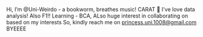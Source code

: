 Hi, I’m @Uni-Weirdo - a bookworm, breathes music! CARAT 💎
I've love data analysis! Also F1!!
Learning - BCA, ALso huge interest in collaborating on based on my interests
So, kindly reach me on princess.uni.1008@gmail.com
BYEEEE

<!---
Uni-Weirdo/Uni-Weirdo is a ✨ special ✨ repository because its `README.md` (this file) appears on your GitHub profile.
You can click the Preview link to take a look at your changes.
--->
